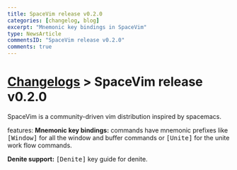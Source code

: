 ```yaml
---
title: SpaceVim release v0.2.0
categories: [changelog, blog]
excerpt: "Mnemonic key bindings in SpaceVim"
type: NewsArticle
commentsID: "SpaceVim release v0.2.0"
comments: true
---
```


# [Changelogs](https://spacevim.org/development#changelog) > SpaceVim release v0.2.0

SpaceVim is a community-driven vim distribution inspired by spacemacs. 

features:
**Mnemonic key bindings:** commands have mnemonic prefixes like <kbd>[Window]</kbd> for all the window and buffer commands or <kbd>[Unite]</kbd> for the unite work flow commands.

**Denite support:** <kbd>[Denite]</kbd> key guide for denite.
